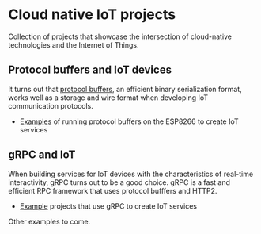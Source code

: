 # Cloud native IoT projects
Collection of projects that showcase the intersection of cloud-native technologies and the Internet of Things.

## Protocol buffers and IoT devices
It turns out that [protocol buffers](https://developers.google.com/protocol-buffers/), an efficient binary serialization format, works well as a storage and wire format when developing IoT communication protocols. 

* [Examples](./esp8266) of running protocol buffers on the ESP8266 to create IoT services


## gRPC and IoT
When building services for IoT devices with the characteristics of real-time interactivity, gRPC turns out to be a good choice.  gRPC is a fast and efficient RPC framework that uses protocol bufffers and HTTP2.  

* [Example](./raspberrypi) projects that use gRPC to create IoT services

Other examples to come.